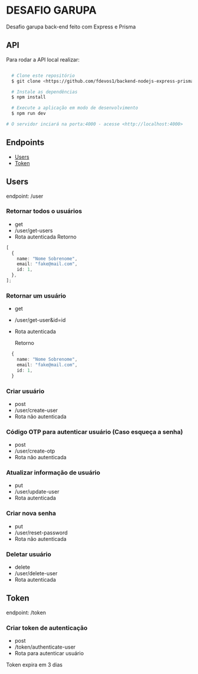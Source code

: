 # DESAFIO GARUPA

Desafio garupa back-end feito com Express e Prisma

## API

Para rodar a API local realizar:

```bash

  # Clone este repositório
  $ git clone <https://github.com/fdevos1/backend-nodejs-express-prisma.git>

  # Instale as dependências
  $ npm install

  # Execute a aplicação em modo de desenvolvimento
  $ npm run dev

# O servidor inciará na porta:4000 - acesse <http://localhost:4000>

```

## Endpoints

<!--ts-->

- [Users](#users)
- [Token](#Token)
<!--te-->

## Users

endpoint: /user

### Retornar todos o usuários

- get
- /user/get-users
- Rota autenticada
  Retorno

```ts
[
  {
    name: "Nome Sobrenome",
    email: "fake@mail.com",
    id: 1,
  },
];
```

### Retornar um usuário

- get
- /user/get-user&id=id
- Rota autenticada

  Retorno

```ts
  {
    name: "Nome Sobrenome",
    email: "fake@mail.com",
    id: 1,
  }
```

### Criar usuário

- post
- /user/create-user
- Rota não autenticada

### Código OTP para autenticar usuário (Caso esqueça a senha)

- post
- /user/create-otp
- Rota não autenticada

### Atualizar informação de usuário

- put
- /user/update-user
- Rota autenticada

### Criar nova senha

- put
- /user/reset-password
- Rota não autenticada

### Deletar usuário

- delete
- /user/delete-user
- Rota autenticada

## Token

endpoint: /token

### Criar token de autenticação

- post
- /token/authenticate-user
- Rota para autenticar usuário

Token expira em 3 dias
